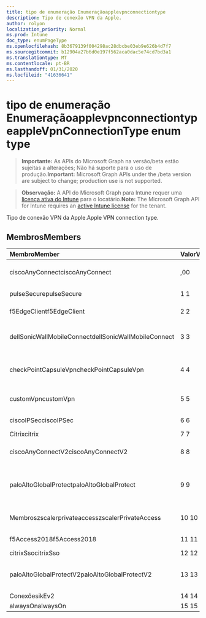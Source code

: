 ```yaml
---
title: tipo de enumeração Enumeraçãoapplevpnconnectiontype
description: Tipo de conexão VPN da Apple.
author: rolyon
localization_priority: Normal
ms.prod: Intune
doc_type: enumPageType
ms.openlocfilehash: 8b3679139f004298ac28dbcbe03eb9e626b4d7f7
ms.sourcegitcommit: b12904a27b6d0e197f562aca0dac5e74cd7bd3a1
ms.translationtype: MT
ms.contentlocale: pt-BR
ms.lasthandoff: 01/31/2020
ms.locfileid: "41636641"
---
```

# <a name="applevpnconnectiontype-enum-type"></a><span data-ttu-id="fecb6-103">tipo de enumeração Enumeraçãoapplevpnconnectiontype</span><span class="sxs-lookup"><span data-stu-id="fecb6-103">appleVpnConnectionType enum type</span></span>

> <span data-ttu-id="fecb6-104">**Importante:** As APIs do Microsoft Graph na versão/beta estão sujeitas a alterações; Não há suporte para o uso de produção.</span><span class="sxs-lookup"><span data-stu-id="fecb6-104">**Important:** Microsoft Graph APIs under the /beta version are subject to change; production use is not supported.</span></span>

> <span data-ttu-id="fecb6-105">**Observação:** A API do Microsoft Graph para Intune requer uma [licença ativa do Intune](https://go.microsoft.com/fwlink/?linkid=839381) para o locatário.</span><span class="sxs-lookup"><span data-stu-id="fecb6-105">**Note:** The Microsoft Graph API for Intune requires an [active Intune license](https://go.microsoft.com/fwlink/?linkid=839381) for the tenant.</span></span>

<span data-ttu-id="fecb6-106">Tipo de conexão VPN da Apple.</span><span class="sxs-lookup"><span data-stu-id="fecb6-106">Apple VPN connection type.</span></span>

## <a name="members"></a><span data-ttu-id="fecb6-107">Membros</span><span class="sxs-lookup"><span data-stu-id="fecb6-107">Members</span></span>
|<span data-ttu-id="fecb6-108">Membro</span><span class="sxs-lookup"><span data-stu-id="fecb6-108">Member</span></span>|<span data-ttu-id="fecb6-109">Valor</span><span class="sxs-lookup"><span data-stu-id="fecb6-109">Value</span></span>|<span data-ttu-id="fecb6-110">Descrição</span><span class="sxs-lookup"><span data-stu-id="fecb6-110">Description</span></span>|
|:---|:---|:---|
|<span data-ttu-id="fecb6-111">ciscoAnyConnect</span><span class="sxs-lookup"><span data-stu-id="fecb6-111">ciscoAnyConnect</span></span>|<span data-ttu-id="fecb6-112">,0</span><span class="sxs-lookup"><span data-stu-id="fecb6-112">0</span></span>|<span data-ttu-id="fecb6-113">Cisco AnyConnect.</span><span class="sxs-lookup"><span data-stu-id="fecb6-113">Cisco AnyConnect.</span></span>|
|<span data-ttu-id="fecb6-114">pulseSecure</span><span class="sxs-lookup"><span data-stu-id="fecb6-114">pulseSecure</span></span>|<span data-ttu-id="fecb6-115">1 </span><span class="sxs-lookup"><span data-stu-id="fecb6-115">1</span></span>|<span data-ttu-id="fecb6-116">Pulso seguro.</span><span class="sxs-lookup"><span data-stu-id="fecb6-116">Pulse Secure.</span></span>|
|<span data-ttu-id="fecb6-117">f5EdgeClient</span><span class="sxs-lookup"><span data-stu-id="fecb6-117">f5EdgeClient</span></span>|<span data-ttu-id="fecb6-118">2 </span><span class="sxs-lookup"><span data-stu-id="fecb6-118">2</span></span>|<span data-ttu-id="fecb6-119">Cliente de borda F5.</span><span class="sxs-lookup"><span data-stu-id="fecb6-119">F5 Edge Client.</span></span>|
|<span data-ttu-id="fecb6-120">dellSonicWallMobileConnect</span><span class="sxs-lookup"><span data-stu-id="fecb6-120">dellSonicWallMobileConnect</span></span>|<span data-ttu-id="fecb6-121">3 </span><span class="sxs-lookup"><span data-stu-id="fecb6-121">3</span></span>|<span data-ttu-id="fecb6-122">Conexão móvel Dell SonicWALL.</span><span class="sxs-lookup"><span data-stu-id="fecb6-122">Dell SonicWALL Mobile Connection.</span></span>|
|<span data-ttu-id="fecb6-123">checkPointCapsuleVpn</span><span class="sxs-lookup"><span data-stu-id="fecb6-123">checkPointCapsuleVpn</span></span>|<span data-ttu-id="fecb6-124">4 </span><span class="sxs-lookup"><span data-stu-id="fecb6-124">4</span></span>|<span data-ttu-id="fecb6-125">Verificar VPN de cápsula de ponto.</span><span class="sxs-lookup"><span data-stu-id="fecb6-125">Check Point Capsule VPN.</span></span>|
|<span data-ttu-id="fecb6-126">customVpn</span><span class="sxs-lookup"><span data-stu-id="fecb6-126">customVpn</span></span>|<span data-ttu-id="fecb6-127">5 </span><span class="sxs-lookup"><span data-stu-id="fecb6-127">5</span></span>|<span data-ttu-id="fecb6-128">VPN personalizada.</span><span class="sxs-lookup"><span data-stu-id="fecb6-128">Custom VPN.</span></span>|
|<span data-ttu-id="fecb6-129">ciscoIPSec</span><span class="sxs-lookup"><span data-stu-id="fecb6-129">ciscoIPSec</span></span>|<span data-ttu-id="fecb6-130">6 </span><span class="sxs-lookup"><span data-stu-id="fecb6-130">6</span></span>|<span data-ttu-id="fecb6-131">Cisco (IPSec).</span><span class="sxs-lookup"><span data-stu-id="fecb6-131">Cisco (IPSec).</span></span>|
|<span data-ttu-id="fecb6-132">Citrix</span><span class="sxs-lookup"><span data-stu-id="fecb6-132">citrix</span></span>|<span data-ttu-id="fecb6-133">7 </span><span class="sxs-lookup"><span data-stu-id="fecb6-133">7</span></span>|<span data-ttu-id="fecb6-134">Citrix.</span><span class="sxs-lookup"><span data-stu-id="fecb6-134">Citrix.</span></span>|
|<span data-ttu-id="fecb6-135">ciscoAnyConnectV2</span><span class="sxs-lookup"><span data-stu-id="fecb6-135">ciscoAnyConnectV2</span></span>|<span data-ttu-id="fecb6-136">8 </span><span class="sxs-lookup"><span data-stu-id="fecb6-136">8</span></span>|<span data-ttu-id="fecb6-137">Cisco AnyConnect v2.</span><span class="sxs-lookup"><span data-stu-id="fecb6-137">Cisco AnyConnect V2.</span></span>|
|<span data-ttu-id="fecb6-138">paloAltoGlobalProtect</span><span class="sxs-lookup"><span data-stu-id="fecb6-138">paloAltoGlobalProtect</span></span>|<span data-ttu-id="fecb6-139">9 </span><span class="sxs-lookup"><span data-stu-id="fecb6-139">9</span></span>|<span data-ttu-id="fecb6-140">GlobalProtect de redes de Palo Alto.</span><span class="sxs-lookup"><span data-stu-id="fecb6-140">Palo Alto Networks GlobalProtect.</span></span>|
|<span data-ttu-id="fecb6-141">Membroszscalerprivateaccess</span><span class="sxs-lookup"><span data-stu-id="fecb6-141">zscalerPrivateAccess</span></span>|<span data-ttu-id="fecb6-142">10 </span><span class="sxs-lookup"><span data-stu-id="fecb6-142">10</span></span>|<span data-ttu-id="fecb6-143">Zscaler acesso privado.</span><span class="sxs-lookup"><span data-stu-id="fecb6-143">Zscaler Private Access.</span></span>|
|<span data-ttu-id="fecb6-144">f5Access2018</span><span class="sxs-lookup"><span data-stu-id="fecb6-144">f5Access2018</span></span>|<span data-ttu-id="fecb6-145">11 </span><span class="sxs-lookup"><span data-stu-id="fecb6-145">11</span></span>|<span data-ttu-id="fecb6-146">F5 Access 2018.</span><span class="sxs-lookup"><span data-stu-id="fecb6-146">F5 Access 2018.</span></span>|
|<span data-ttu-id="fecb6-147">citrixSso</span><span class="sxs-lookup"><span data-stu-id="fecb6-147">citrixSso</span></span>|<span data-ttu-id="fecb6-148">12 </span><span class="sxs-lookup"><span data-stu-id="fecb6-148">12</span></span>|<span data-ttu-id="fecb6-149">Citrix SSO.</span><span class="sxs-lookup"><span data-stu-id="fecb6-149">Citrix Sso.</span></span>|
|<span data-ttu-id="fecb6-150">paloAltoGlobalProtectV2</span><span class="sxs-lookup"><span data-stu-id="fecb6-150">paloAltoGlobalProtectV2</span></span>|<span data-ttu-id="fecb6-151">13 </span><span class="sxs-lookup"><span data-stu-id="fecb6-151">13</span></span>|<span data-ttu-id="fecb6-152">O Palo Alto Networks GlobalProtect v2.</span><span class="sxs-lookup"><span data-stu-id="fecb6-152">Palo Alto Networks GlobalProtect V2.</span></span>|
|<span data-ttu-id="fecb6-153">Conexões</span><span class="sxs-lookup"><span data-stu-id="fecb6-153">ikEv2</span></span>|<span data-ttu-id="fecb6-154">14 </span><span class="sxs-lookup"><span data-stu-id="fecb6-154">14</span></span>|<span data-ttu-id="fecb6-155">Conexões.</span><span class="sxs-lookup"><span data-stu-id="fecb6-155">IKEv2.</span></span>|
|<span data-ttu-id="fecb6-156">alwaysOn</span><span class="sxs-lookup"><span data-stu-id="fecb6-156">alwaysOn</span></span>|<span data-ttu-id="fecb6-157">15 </span><span class="sxs-lookup"><span data-stu-id="fecb6-157">15</span></span>|<span data-ttu-id="fecb6-158">AlwaysOn.</span><span class="sxs-lookup"><span data-stu-id="fecb6-158">AlwaysOn.</span></span>|




